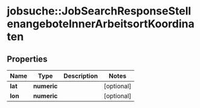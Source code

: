 # jobsuche::JobSearchResponseStellenangeboteInnerArbeitsortKoordinaten


## Properties
Name | Type | Description | Notes
------------ | ------------- | ------------- | -------------
**lat** | **numeric** |  | [optional] 
**lon** | **numeric** |  | [optional] 


